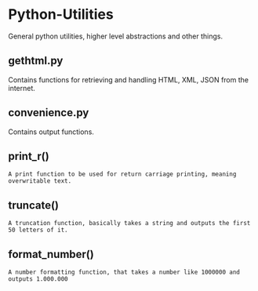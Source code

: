Python-Utilities
================

General python utilities, higher level abstractions and other things.

gethtml.py
----------
Contains functions for retrieving and handling HTML, XML, JSON from the internet.


convenience.py
--------------
Contains output functions.

## print_r()
    
    A print function to be used for return carriage printing, meaning overwritable text.

## truncate()

    A truncation function, basically takes a string and outputs the first 50 letters of it.

## format_number()

    A number formatting function, that takes a number like 1000000 and outputs 1.000.000

